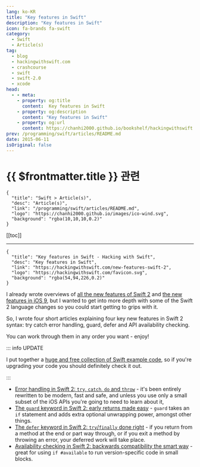 ```yaml
---
lang: ko-KR
title: "Key features in Swift"
description: "Key features in Swift"
icon: fa-brands fa-swift
category:
  - Swift
  - Article(s)
tag: 
  - blog
  - hackingwithswift.com
  - crashcourse
  - swift
  - swift-2.0
  - xcode
head:
  - - meta:
    - property: og:title
      content:  Key features in Swift
    - property: og:description
      content: "Key features in Swift"
    - property: og:url
      content: https://chanhi2000.github.io/bookshelf/hackingwithswift.com/new-features-swift-2.html
prev: /programming/swift/articles/README.md
date: 2015-06-11
isOriginal: false
---
```


# {{ $frontmatter.title }} 관련

```component VPCard
{
  "title": "Swift > Article(s)",
  "desc": "Article(s)",
  "link": "/programming/swift/articles/README.md",
  "logo": "https://chanhi2000.github.io/images/ico-wind.svg",
  "background": "rgba(10,10,10,0.2)"
}
```

[[toc]]

---

```component VPCard
{
  "title": "Key features in Swift - Hacking with Swift",
  "desc": "Key features in Swift",
  "link": "https://hackingwithswift.com/new-features-swift-2",
  "logo": "https://hackingwithswift.com/favicon.svg",
  "background": "rgba(54,94,226,0.2)"
}
```

I already wrote overviews of [all the new features of Swift 2](/hackingwithswift.com/swift2.md) and [the new features in iOS 9](/hackingwithswift.com/ios9.md), but I wanted to get into more depth with some of the Swift 2 language changes so you could start getting to grips with it.

So, I wrote four short articles explaining four key new features in Swift 2 syntax: try catch error handling, guard, defer and API availability checking.

You can work through them in any order you want - enjoy!

::: info UPDATE

I put together a [huge and free collection of Swift example code](/hackingwithswift.com/example-code/README.md), so if you're upgrading your code you should definitely check it out.
<!-- TODO: add VPCard -->

:::

- [Error handling in Swift 2: `try`, `catch`, `do` and `throw`](/hackingwithswift.com/new-syntax-swift-2-error-handling-try-catch.md) - it's been entirely rewritten to be modern, fast and safe, and unless you use only a small subset of the iOS APIs you're going to need to learn about it,
- [The `guard` keyword in Swift 2: early returns made easy](/hackingwithswift.com/new-syntax-swift-2-guard.md) - `guard` takes an `if` statement and adds extra optional unwrapping power, amongst other things.
- [The `defer` keyword in Swift 2: `try`/`finally` done right](/hackingwithswift.com/new-syntax-swift-2-defer.md") - if you return from a method at the end or part way through, or if you exit a method by throwing an error, your deferred work will take place.
- [Availability checking in Swift 2: backwards compatibility the smart way](/hackingwithswift.com/new-syntax-swift-2-availability-checking.md) - great for using `if #available` to run version-specific code in small blocks.


